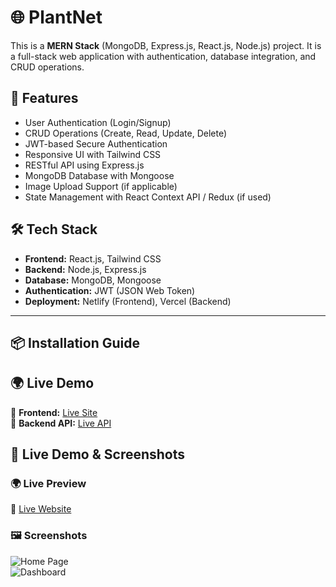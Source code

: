 # 🌐 PlantNet

This is a **MERN Stack** (MongoDB, Express.js, React.js, Node.js) project. It is a full-stack web application with authentication, database integration, and CRUD operations.

## 🚀 Features
- User Authentication (Login/Signup)
- CRUD Operations (Create, Read, Update, Delete)
- JWT-based Secure Authentication
- Responsive UI with Tailwind CSS
- RESTful API using Express.js
- MongoDB Database with Mongoose
- Image Upload Support (if applicable)
- State Management with React Context API / Redux (if used)

## 🛠️ Tech Stack
- **Frontend:** React.js, Tailwind CSS
- **Backend:** Node.js, Express.js
- **Database:** MongoDB, Mongoose
- **Authentication:** JWT (JSON Web Token)
- **Deployment:** Netlify (Frontend), Vercel (Backend)

---

## 📦 Installation Guide

## 🌍 Live Demo
🔗 **Frontend:** [Live Site](https://plantner.netlify.app)  
🔗 **Backend API:** [Live API](https://server-mu-vert.vercel.app)  


## 🎥 Live Demo & Screenshots

### 🌍 **Live Preview**  
🔗 [Live Website](https://your-frontend-site-link.com) 

### 🖼 **Screenshots**  
![Home Page](https://i.ibb.co.com/27xbMTRH/screencapture-localhost-5173-2025-03-25-16-03-58.png)  
![Dashboard](https://i.ibb.co.com/ZRLNJDk4/screencapture-localhost-5173-dashboard-2025-03-25-16-04-42.png)
